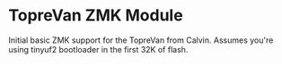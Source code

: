 # TopreVan ZMK Module

Initial basic ZMK support for the TopreVan from Calvin. Assumes you're using tinyuf2 bootloader in the first 32K of flash.
